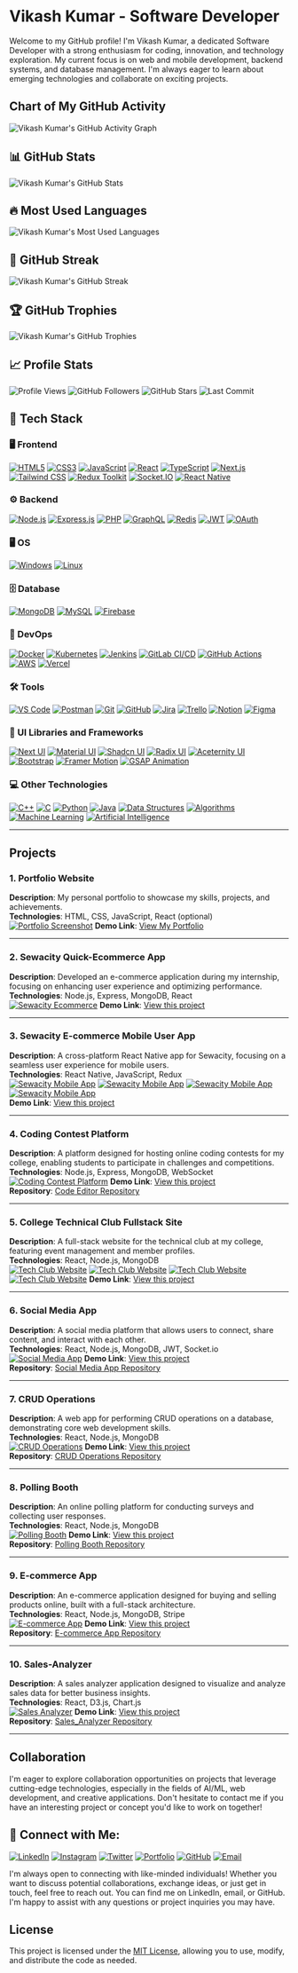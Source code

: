 # Vikash Kumar - Software Developer

Welcome to my GitHub profile! I'm Vikash Kumar, a dedicated Software Developer with a strong enthusiasm for coding, innovation, and technology exploration. My current focus is on web and mobile development, backend systems, and database management. I'm always eager to learn about emerging technologies and collaborate on exciting projects.   
<!--  
## About Me 
    
I thrive on challenges and am always eager to learn and experiment with new technologies. Throughout my development journey, I've been driven by a passion for innovation and have consistently sought out opportunities to collaborate on exciting projects that push the boundaries of what's possible. --> 


<!-- ## Interests  

- **Software Development:** I'm passionate about software development, with a strong focus on frontend web and mobile development and backend systems, utilizing both SQL and NoSQL technologies. My diverse skill set enables me to create seamless and efficient applications.
- **Coding**: I am passionate about coding and enjoy solving complex problems through elegant solutions.
- **Innovation**: I'm constantly exploring new ideas and innovations, looking for ways to apply technology to make a positive impact. -->

## Chart of My GitHub Activity

![Vikash Kumar's GitHub Activity Graph](https://activity-graph.vercel.app/graph?username=vikashkrdeveloper&theme=react-dark)

## 📊 GitHub Stats

![Vikash Kumar's GitHub Stats](https://github-readme-stats.vercel.app/api?username=vikashkrdeveloper&show_icons=true&theme=radical&count_private=true&include_all_commits=true)

## 🔥 Most Used Languages

![Vikash Kumar's Most Used Languages](https://github-readme-stats.vercel.app/api/top-langs/?username=vikashkrdeveloper&layout=compact&theme=radical)

## 🚀 GitHub Streak

![Vikash Kumar's GitHub Streak](https://github-readme-streak-stats.herokuapp.com/?user=vikashkrdeveloper&theme=radical)

## 🏆 GitHub Trophies

![Vikash Kumar's GitHub Trophies](https://github-profile-trophy.vercel.app/?username=vikashkrdeveloper&theme=radical)

## 📈 Profile Stats

![Profile Views](https://komarev.com/ghpvc/?username=vikashkrdeveloper&label=Profile+Views&color=blue)
![GitHub Followers](https://img.shields.io/github/followers/vikashkrdeveloper?label=Followers&style=social)
![GitHub Stars](https://img.shields.io/github/stars/vikashkrdeveloper?style=social)
![Last Commit](https://img.shields.io/github/last-commit/vikashkrdeveloper/vikashkrdeveloper?style=social)

## 🚀 Tech Stack

### 🖥️ Frontend

[![HTML5](https://img.shields.io/badge/HTML5-E34F26?style=for-the-badge&logo=html5&logoColor=white)](https://developer.mozilla.org/en-US/docs/Web/HTML)
[![CSS3](https://img.shields.io/badge/CSS3-1572B6?style=for-the-badge&logo=css3&logoColor=white)](https://developer.mozilla.org/en-US/docs/Web/CSS)
[![JavaScript](https://img.shields.io/badge/JavaScript-F7DF1E?style=for-the-badge&logo=javascript&logoColor=black)](https://developer.mozilla.org/en-US/docs/Web/JavaScript)
[![React](https://img.shields.io/badge/React-61DAFB?style=for-the-badge&logo=react&logoColor=black)](https://react.dev/)
[![TypeScript](https://img.shields.io/badge/TypeScript-3178C6?style=for-the-badge&logo=typescript&logoColor=white)](https://www.typescriptlang.org/)
[![Next.js](https://img.shields.io/badge/Next.js-000000?style=for-the-badge&logo=next.js&logoColor=white)](https://nextjs.org/)
[![Tailwind CSS](https://img.shields.io/badge/Tailwind_CSS-38B2AC?style=for-the-badge&logo=tailwind-css&logoColor=white)](https://tailwindcss.com/)
[![Redux Toolkit](https://img.shields.io/badge/Redux_Toolkit-764ABC?style=for-the-badge&logo=redux&logoColor=white)](https://redux-toolkit.js.org/)
[![Socket.IO](https://img.shields.io/badge/Socket.IO-010101?style=for-the-badge&logo=socket.io&logoColor=white)](https://socket.io/)
[![React Native](https://img.shields.io/badge/React_Native-61DAFB?style=for-the-badge&logo=react&logoColor=black)](https://reactnative.dev/)

### ⚙️ Backend

[![Node.js](https://img.shields.io/badge/Node.js-339933?style=for-the-badge&logo=node.js&logoColor=white)](https://nodejs.org/)
[![Express.js](https://img.shields.io/badge/Express.js-000000?style=for-the-badge&logo=express&logoColor=white)](https://expressjs.com/)
[![PHP](https://img.shields.io/badge/PHP-777BB4?style=for-the-badge&logo=php&logoColor=white)](https://www.php.net/)
[![GraphQL](https://img.shields.io/badge/GraphQL-E10098?style=for-the-badge&logo=graphql&logoColor=white)](https://graphql.org/)
[![Redis](https://img.shields.io/badge/Redis-DC382D?style=for-the-badge&logo=redis&logoColor=white)](https://redis.io/)
[![JWT](https://img.shields.io/badge/JWT-000000?style=for-the-badge&logo=json-web-tokens&logoColor=white)](https://jwt.io/)
[![OAuth](https://img.shields.io/badge/OAuth-000000?style=for-the-badge&logo=oauth&logoColor=white)](https://oauth.net/)

### 🖥️ OS

[![Windows](https://img.shields.io/badge/Windows-0078D6?style=for-the-badge&logo=windows&logoColor=white)](https://www.microsoft.com/en-us/windows)
[![Linux](https://img.shields.io/badge/Linux-FCC624?style=for-the-badge&logo=linux&logoColor=black)](https://www.linux.org/)

### 🗄️ Database

[![MongoDB](https://img.shields.io/badge/MongoDB-47A248?style=for-the-badge&logo=mongodb&logoColor=white)](https://www.mongodb.com/)
[![MySQL](https://img.shields.io/badge/MySQL-4479A1?style=for-the-badge&logo=mysql&logoColor=white)](https://www.mysql.com/) [![Firebase](https://img.shields.io/badge/Firebase-FFCA28?style=for-the-badge&logo=firebase&logoColor=black)](https://firebase.google.com/)
<!-- [![PostgreSQL](https://img.shields.io/badge/PostgreSQL-336791?style=for-the-badge&logo=postgresql&logoColor=white)](https://www.postgresql.org/) -->

### 🚀 DevOps

[![Docker](https://img.shields.io/badge/Docker-2496ED?style=for-the-badge&logo=docker&logoColor=white)](https://www.docker.com/)
[![Kubernetes](https://img.shields.io/badge/Kubernetes-326CE5?style=for-the-badge&logo=kubernetes&logoColor=white)](https://kubernetes.io/)
[![Jenkins](https://img.shields.io/badge/Jenkins-D24939?style=for-the-badge&logo=jenkins&logoColor=white)](https://www.jenkins.io/)
[![GitLab CI/CD](https://img.shields.io/badge/GitLab_CI/CD-FCA121?style=for-the-badge&logo=gitlab&logoColor=white)](https://about.gitlab.com/)
[![GitHub Actions](https://img.shields.io/badge/GitHub_Actions-2088FF?style=for-the-badge&logo=github-actions&logoColor=white)](https://github.com/features/action)
[![AWS](https://img.shields.io/badge/AWS-232F3E?style=for-the-badge&logo=amazon-aws&logoColor=white)](https://aws.amazon.com/)
[![Vercel](https://img.shields.io/badge/Vercel-000000?style=for-the-badge&logo=vercel&logoColor=white)](https://vercel.com/)

### 🛠️ Tools

[![VS Code](https://img.shields.io/badge/VS_Code-007ACC?style=for-the-badge&logo=visual-studio-code&logoColor=white)](https://code.visualstudio.com/)
[![Postman](https://img.shields.io/badge/Postman-FF6C37?style=for-the-badge&logo=postman&logoColor=white)](https://www.postman.com/)
[![Git](https://img.shields.io/badge/Git-F05032?style=for-the-badge&logo=git&logoColor=white)](https://git-scm.com/)
[![GitHub](https://img.shields.io/badge/GitHub-181717?style=for-the-badge&logo=github&logoColor=white)](https://github.com/)
[![Jira](https://img.shields.io/badge/Jira-0052CC?style=for-the-badge&logo=jira&logoColor=white)](https://www.atlassian.com/software/jira)
[![Trello](https://img.shields.io/badge/Trello-0079BF?style=for-the-badge&logo=trello&logoColor=white)](https://trello.com/)
[![Notion](https://img.shields.io/badge/Notion-000000?style=for-the-badge&logo=notion&logoColor=white)](https://www.notion.so/)
[![Figma](https://img.shields.io/badge/Figma-F24E1E?style=for-the-badge&logo=figma&logoColor=white)](https://www.figma.com/)

### 🎨 UI Libraries and Frameworks

[![Next UI](https://img.shields.io/badge/Next_UI-000000?style=for-the-badge&logo=next.js&logoColor=white)](https://nextui.org/)
[![Material UI](https://img.shields.io/badge/Material_UI-0081CB?style=for-the-badge&logo=mui&logoColor=white)](https://mui.com/)
[![Shadcn UI](https://img.shields.io/badge/Shadcn_UI-0099FF?style=for-the-badge&logo=shadcn&logoColor=white)](https://shadcn.dev/)
[![Radix UI](https://img.shields.io/badge/Radix_UI-9C27B0?style=for-the-badge&logo=radix&logoColor=white)](https://www.radix-ui.com/)
[![Aceternity UI](https://img.shields.io/badge/Aceternity_UI-66C2A0?style=for-the-badge&logo=aceternity&logoColor=white)](https://aceternity.io/)
[![Bootstrap](https://img.shields.io/badge/Bootstrap-7952B3?style=for-the-badge&logo=bootstrap&logoColor=white)](https://getbootstrap.com/)
[![Framer Motion](https://img.shields.io/badge/Framer_Motion-000000?style=for-the-badge&logo=framer&logoColor=white)](https://www.framer.com/motion/)
[![GSAP Animation](https://img.shields.io/badge/GSAP_Animation-00C7FF?style=for-the-badge&logo=gsap&logoColor=white)](https://greensock.com/gsap/)

### 💻 Other Technologies

[![C++](https://img.shields.io/badge/C%2B%2B-00599C?style=for-the-badge&logo=c%2B%2B&logoColor=white)](https://isocpp.org/)
[![C](https://img.shields.io/badge/C-00599C?style=for-the-badge&logo=c&logoColor=white)](<https://en.wikipedia.org/wiki/C_(programming_language)>)
[![Python](https://img.shields.io/badge/Python-3776AB?style=for-the-badge&logo=python&logoColor=white)](https://www.python.org/)
[![Java](https://img.shields.io/badge/Java-007396?style=for-the-badge&logo=java&logoColor=white)](https://www.java.com/)
[![Data Structures](https://img.shields.io/badge/Data_Structures-0A0A0A?style=for-the-badge&logo=data%20structures&logoColor=white)](https://en.wikipedia.org/wiki/Data_structure)
[![Algorithms](https://img.shields.io/badge/Algorithms-9C27B0?style=for-the-badge&logo=algorithm&logoColor=white)](https://en.wikipedia.org/wiki/Algorithm)
[![Machine Learning](https://img.shields.io/badge/Machine_Learning-FF6F00?style=for-the-badge&logo=machine%20learning&logoColor=white)](https://en.wikipedia.org/wiki/Machine_learning)
[![Artificial Intelligence](https://img.shields.io/badge/Artificial_Intelligence-0F9D58?style=for-the-badge&logo=artificial%20intelligence&logoColor=white)](https://en.wikipedia.org/wiki/Artificial_intelligence)

<!-- ## Current Focus

As a Software Developer, my current focus areas include:

- **Web Development**: Mastering modern web technologies such as REACT, NEXT, or REACT Native to create intuitive and responsive user interfaces.
- **Backend Development**: Strengthening my backend skills with NODE, EXPRESS, PHP, and other frameworks or libraries to build robust and scalable server-side applications.
- **Database Management**: Exploring database technologies like MongoDB and MySQL for efficient data storage and retrieval.
- **Mobile App Development**: Learning more about mobile app development with REACT Native to create cross-platform applications for Android and iOS.
- **DevOps**: Exploring DevOps practices and tools to streamline the development process and improve deployment efficiency.
- **Data Structures and Algorithms**: Enhancing my problem-solving skills through practice and study of data structures and algorithms. -->

---

## Projects

### 1. **Portfolio Website**

**Description**: My personal portfolio to showcase my skills, projects, and achievements.  
 **Technologies**: HTML, CSS, JavaScript, React (optional)  
 [![Portfolio Screenshot](./assets/vikaskrdeveloepr.png)](https://www.vikashkrdeveloper.me)
**Demo Link**: [View My Portfolio](https://www.vikashkrdeveloper.me)

---

### 2. **Sewacity Quick-Ecommerce App**

**Description**: Developed an e-commerce application during my internship, focusing on enhancing user experience and optimizing performance.  
 **Technologies**: Node.js, Express, MongoDB, React  
 [![Sewacity Ecommerce](./assets/sewacity.png)](https://sewacity.com/)
**Demo Link**: [View this project](https://sewacity.com/)

---

### 3. **Sewacity E-commerce Mobile User App**

**Description**: A cross-platform React Native app for Sewacity, focusing on a seamless user experience for mobile users.  
 **Technologies**: React Native, JavaScript, Redux  
[![Sewacity Mobile App](./assets/sewacity-mobile-app.png)](https://apps.apple.com/in/app/sewacity/id6737736747)
[![Sewacity Mobile App](./assets/sewacity-mobile-app1.png)](https://apps.apple.com/in/app/sewacity/id6737736747)
[![Sewacity Mobile App](./assets/sewacity-mobile-app2.png)](https://apps.apple.com/in/app/sewacity/id6737736747)
[![Sewacity Mobile App](./assets/sewacity-mobile-app3.png)](https://apps.apple.com/in/app/sewacity/id6737736747)  
**Demo Link**: [View this project](https://apps.apple.com/in/app/sewacity/id6737736747)

---

### 4. **Coding Contest Platform**

**Description**: A platform designed for hosting online coding contests for my college, enabling students to participate in challenges and competitions.  
 **Technologies**: Node.js, Express, MongoDB, WebSocket  
 [![Coding Contest Platform](https://example.com/coding-contest-image.png)](https://example-demo-link.com)
**Demo Link**: [View this project](https://example-demo-link.com)  
 **Repository**: [Code Editor Repository](https://github.com/vikashkrdeveloper/Online-Test-Website-1.1.git)

---

### 5. **College Technical Club Fullstack Site**

**Description**: A full-stack website for the technical club at my college, featuring event management and member profiles.  
 **Technologies**: React, Node.js, MongoDB  
 [![Tech Club Website](./assets/techkshitiz.png)](https://techkshitiz.vercel.app)
[![Tech Club Website](./assets/techkshitiz2.png)](https://techkshitiz.vercel.app)
[![Tech Club Website](./assets/techkshitiz3.png)](https://techkshitiz.vercel.app)
[![Tech Club Website](./assets/techkshitiz1.png)](https://techkshitiz.vercel.app)
**Demo Link**: [View this project](https://techkshitiz.vercel.app)

---

### 6. **Social Media App**

**Description**: A social media platform that allows users to connect, share content, and interact with each other.  
 **Technologies**: React, Node.js, MongoDB, JWT, Socket.io  
 [![Social Media App](https://example.com/social-media-image.png)](https://example-demo-link.com)
**Demo Link**: [View this project](https://example-demo-link.com)  
 **Repository**: [Social Media App Repository](https://github.com/vikashkrdeveloper/algocoretech.socialmedia.mern.project.git)

---

### 7. **CRUD Operations**

**Description**: A web app for performing CRUD operations on a database, demonstrating core web development skills.  
 **Technologies**: React, Node.js, MongoDB  
 [![CRUD Operations](https://example.com/crud-operations-image.png)](https://example-demo-link.com)
**Demo Link**: [View this project](https://example-demo-link.com)  
 **Repository**: [CRUD Operations Repository](https://github.com/vikashkrdeveloper/curdoperation.git)

---

### 8. **Polling Booth**

**Description**: An online polling platform for conducting surveys and collecting user responses.  
 **Technologies**: React, Node.js, MongoDB  
 [![Polling Booth](https://example.com/polling-booth-image.png)](https://example-demo-link.com)
**Demo Link**: [View this project](https://example-demo-link.com)  
 **Repository**: [Polling Booth Repository](https://github.com/vikashkrdeveloper/PollingBoothTwo.git)

---

### 9. **E-commerce App**

**Description**: An e-commerce application designed for buying and selling products online, built with a full-stack architecture.  
 **Technologies**: React, Node.js, MongoDB, Stripe  
 [![E-commerce App](https://example.com/ecommerce-image.png)](https://example-demo-link.com)
**Demo Link**: [View this project](https://example-demo-link.com)  
 **Repository**: [E-commerce App Repository](https://github.com/vikashkrdeveloper/fullstack-ecommerceapp-algocoretech.git)

---

### 10. **Sales-Analyzer**

**Description**: A sales analyzer application designed to visualize and analyze sales data for better business insights.  
 **Technologies**: React, D3.js, Chart.js  
 [![Sales Analyzer](https://example.com/sales-analyzer-image.png)](https://sales-analyzer.vercel.app/)
**Demo Link**: [View this project](https://sales-analyzer.vercel.app/)  
 **Repository**: [Sales_Analyzer Repository](https://github.com/vikashkrdeveloper/Sales-Analyzer.git)

---

## Collaboration

I'm eager to explore collaboration opportunities on projects that leverage cutting-edge technologies, especially in the fields of AI/ML, web development, and creative applications. Don't hesitate to contact me if you have an interesting project or concept you'd like to work on together!

<!-- ## Contact Me

- **Email**: vikashjjp728@gmail.com
- **LinkedIn**: [Vikash Kumar](https://www.linkedin.com/in/vikashkrdeveloper/)
- **Portfolio**: [Portfolio Website](https://vikashkrdeveloper.me)
- **GitHub**: [GitHub Profile](https://github.com/vikashkrdeveloper)
- **Instagram**: [Instagram Profile](https://www.instagram.com/vikashkrdeveloper/) -->

## 🚀 Connect with Me:

[![LinkedIn](https://img.shields.io/badge/LinkedIn-VikashKumar-blue?style=for-the-badge&logo=linkedin)](https://www.linkedin.com/in/vikashkrdeveloper/)
[![Instagram](https://img.shields.io/badge/Instagram-VikashKumar-blue?style=for-the-badge&logo=instagram)](https://www.instagram.com/vikashkrdeveloper/)
[![Twitter](https://img.shields.io/badge/Twitter-VikashKumar-blue?style=for-the-badge&logo=twitter)](https://twitter.com/vikashkrdeveloper)
[![Portfolio](https://img.shields.io/badge/Portfolio-VikashKumar-blueviolet?style=for-the-badge&logo=web)](https://vikashkrdeveloper.me/)
[![GitHub](https://img.shields.io/badge/GitHub-vikashkrdeveloper-black?style=for-the-badge&logo=github)](https://github.com/vikashkrdeveloper)
[![Email](https://img.shields.io/badge/Email-VikashKumar-red?style=for-the-badge&logo=gmail)](mailto:vik.fstkdvpro@gmail.com)

I'm always open to connecting with like-minded individuals! Whether you want to discuss potential collaborations, exchange ideas, or just get in touch, feel free to reach out. You can find me on LinkedIn, email, or GitHub. I'm happy to assist with any questions or project inquiries you may have.

## License

This project is licensed under the [MIT License](LICENSE.md), allowing you to use, modify, and distribute the code as needed.

<!---
vikashkrdeveloper/vikashkrdeveloper is a ✨ special ✨ repository because its `README.md` (this file) appears on your GitHub profile.
You can click the Preview link to take a look at your changes.
--->
